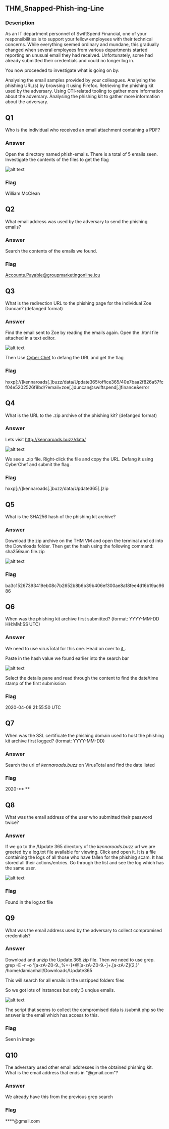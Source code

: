 # 
## THM_Snapped-Phish-ing-Line

### Description
As an IT department personnel of SwiftSpend Financial, one of your responsibilities is to support your fellow employees with their technical concerns. While everything seemed ordinary and mundane, this gradually changed when several employees from various departments started reporting an unusual email they had received. Unfortunately, some had already submitted their credentials and could no longer log in.

You now proceeded to investigate what is going on by:

Analysing the email samples provided by your colleagues.
Analysing the phishing URL(s) by browsing it using Firefox.
Retrieving the phishing kit used by the adversary.
Using CTI-related tooling to gather more information about the adversary.
Analysing the phishing kit to gather more information about the adversary.

## Q1
Who is the individual who received an email attachment containing a PDF?
### Answer
Open the directory named phish-emails. There is a total of 5 emails seen.
Investigate the contents of the files to get the flag

![alt text](/Images/q1.png)

### Flag
William McClean

## Q2
What email address was used by the adversary to send the phishing emails?
### Answer
Search the contents of the emails we found.
### Flag
Accounts.Payable@groupmarketingonline.icu

## Q3
What is the redirection URL to the phishing page for the individual Zoe Duncan? (defanged format)
### Answer
Find the email sent to Zoe by reading the emails again. Open the .html file attached in a text editor. 

![alt text](/Images/q3.png)

Then Use <a href="https://cyberchef.io/#recipe=Defang_URL(true,true,true,'Valid%20domains%20and%20full%20URLs')">Cyber Chef</a> to defang the URL and get the flag

### Flag
hxxp[://]kennaroads[.]buzz/data/Update365/office365/40e7baa2f826a57fcf04e5202526f8bd/?email=zoe[.]duncan@swiftspend[.]finance&error

## Q4 
What is the URL to the .zip archive of the phishing kit? (defanged format)
### Answer
Lets visit http://kennaroads.buzz/data/

![alt text](/Images/q4a.png)

We see a .zip file. Right-click the file and copy the URL. Defang it using CyberChef and submit the flag.
### Flag
hxxp[://]kennaroads[.]buzz/data/Update365[.]zip

## Q5
What is the SHA256 hash of the phishing kit archive?
### Answer
Download the zip archive on the THM VM and open the terminal and cd into the Downloads folder. Then get the hash using the following command:
    sha256sum file.zip

![alt text](/Images/Q5.png)

### Flag
ba3c15267393419eb08c7b2652b8b6b39b406ef300ae8a18fee4d16b19ac9686

## Q6
When was the phishing kit archive first submitted? (format: YYYY-MM-DD HH:MM:SS UTC)
### Answer
We need to use virusTotal for this one. Head on over to <a href="https://www.virustotal.com/gui/home/upload"> it </a>.

Paste in the hash value we found earlier into the search bar

![alt text](/Images/q6.png)

Select the details pane and read through the content to find the date/time stamp of the first submission
### Flag

2020-04-08 21:55:50 UTC

## Q7
When was the SSL certificate the phishing domain used to host the phishing kit archive first logged? (format: YYYY-MM-DD)
### Answer
Search the url of *kennaroads.buzz* on VirusTotal and find the date listed
### Flag 
2020-** **

## Q8
What was the email address of the user who submitted their password twice?
### Answer
If we go to the /Update 365 directory of the *kennaroads.buzz* url we are greeted by a log.txt file available for viewing. Click and open it. It is a file containing the logs of all those who have fallen for the phishing scam. It has stored all their actions/entries. Go through the list and see the log which has the same user. 

![alt text](/Images/q8.png)

### Flag
Found in the log.txt file

## Q9
What was the email address used by the adversary to collect compromised credentials?
### Answer
Download and unzip the Update.365.zip file. Then we need to use grep. 
    grep -E -r -o '[a-zA-Z0-9._%+-]+@[a-zA-Z0-9.-]+\.[a-zA-Z]{2,}' /home/damianhall/Downloads/Update365

This will search for all emails in the unzipped folders files

So we got lots of instances but only 3 unqiue emails.

![alt text](/Images/q9.png)

The script that seems to collect the compromised data is /submit.php so the answer is the email which has access to this.

### Flag
Seen in image

## Q10
The adversary used other email addresses in the obtained phishing kit. What is the email address that ends in "@gmail.com"?
### Answer
We already have this from the previous grep search
### Flag
****@gmail.com

